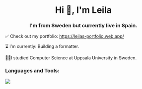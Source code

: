 <h1 align="center">Hi 👋, I'm Leila</h1>
<h3 align="center">I'm from Sweden but currently live in Spain.</h3>


 ✅ Check out my portfolio: <a target="_blank" href="https://leilas-portfolio.web.app/">https://leilas-portfolio.web.app/</a> 
 
⌛ I’m currently: Building a formatter.

 👩‍🎓I studied Computer Science at Uppsala University in Sweden.


<h3 align="left">Languages and Tools:</h3>
<p align="left">
  <a href="https://skillicons.dev">
    <img src="https://skillicons.dev/icons?i=react,ts,svelte,git,tailwind,nodejs,mongodb,wordpress,swift,angular" />
  </a>
</p>


